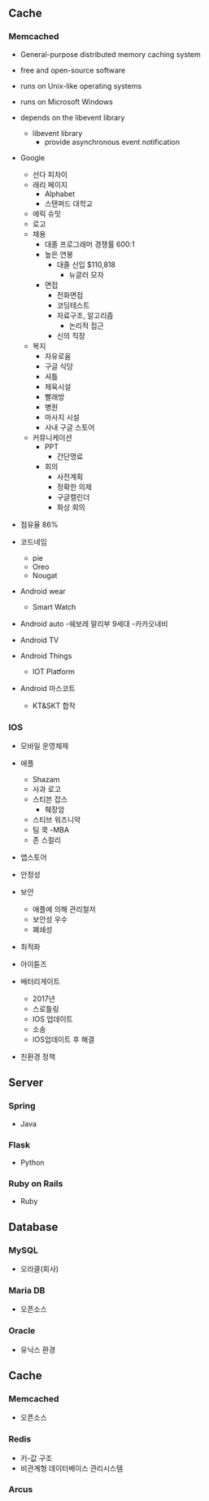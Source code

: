 ## Cache
 ### Memcached
 - General-purpose distributed memory caching system
 - free and open-source software
 - runs on Unix-like operating systems
 - runs on Microsoft Windows
 - depends on the libevent library
   - libevent library
     - provide asynchronous event notification
 - Google
   - 선다 피차이
   - 래리 페이지
     - Alphabet
     - 스탠퍼드 대학교
   - 에릭 슈밋
   - 로고
   - 채용 
     - 대졸 프로그래머 경쟁률 600:1
     - 높은 연봉
       - 대졸 신입 $110,818
         - 뉴글러 모자
     - 면접
       - 전화면접
       - 코딩테스트
       - 자료구조, 알고리즘
         - 논리적 접근
       - 신의 직장
   - 복지
     - 자유로움
     - 구글 식당
     - 셔틀
     - 체육시설
     - 빨래방
     - 병원
     - 마사지 시설
     - 사내 구글 스토어
   - 커뮤니케이션
     - PPT
       - 간단명료
     - 회의
       - 사전계획
       - 정확한 의제
       - 구글캘린더
       - 화상 회의
   
 - 점유율 86%
 - 코드네임
   - pie
   - Oreo
   - Nougat
 - Android wear
   - Smart Watch
 - Android auto
   -쉐보레 말리부 9세대
   -카카오내비
 - Android TV
 - Android Things
   - IOT Platform
 - Android 마스코트
   - KT&SKT 합작
  
 
 ### IOS
 - 모바일 운영체제
 - 애플
   - Shazam
   - 사과 로고
   - 스티븐 잡스
     - 췌장암
   - 스티브 워즈니악
   - 팀 쿡
     -MBA
   - 존 스컬리
   
   
 - 앱스토어
 - 안정성
 - 보안
   - 애플에 의해 관리철저
   - 보안성 우수
   - 폐쇄성
 - 최적화
 - 아이튠즈
 - 배터리게이트
   - 2017년
   - 스로틀링
   - IOS 업데이트
   - 소송
   - IOS업데이트 후 해결
 - 친환경 정책

## Server
 ### Spring
 - Java
 ### Flask
 - Python
 ### Ruby on Rails
 - Ruby
## Database
 ### MySQL
 - 오라클(회사)
 ### Maria DB
 - 오픈소스
 ### Oracle
 - 유닉스 환경
## Cache
 ### Memcached
 - 오픈소스
 ### Redis
 - 키-값 구조
 - 비관계형 데이터베이스 관리시스템
 ### Arcus
